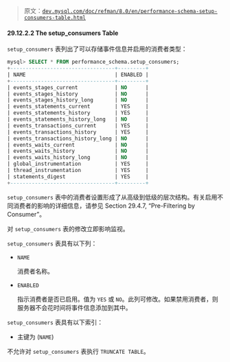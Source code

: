 > 原文：[`dev.mysql.com/doc/refman/8.0/en/performance-schema-setup-consumers-table.html`](https://dev.mysql.com/doc/refman/8.0/en/performance-schema-setup-consumers-table.html)

#### 29.12.2.2 The setup_consumers Table

`setup_consumers` 表列出了可以存储事件信息并启用的消费者类型：

```sql
mysql> SELECT * FROM performance_schema.setup_consumers;
+----------------------------------+---------+
| NAME                             | ENABLED |
+----------------------------------+---------+
| events_stages_current            | NO      |
| events_stages_history            | NO      |
| events_stages_history_long       | NO      |
| events_statements_current        | YES     |
| events_statements_history        | YES     |
| events_statements_history_long   | NO      |
| events_transactions_current      | YES     |
| events_transactions_history      | YES     |
| events_transactions_history_long | NO      |
| events_waits_current             | NO      |
| events_waits_history             | NO      |
| events_waits_history_long        | NO      |
| global_instrumentation           | YES     |
| thread_instrumentation           | YES     |
| statements_digest                | YES     |
+----------------------------------+---------+
```

`setup_consumers` 表中的消费者设置形成了从高级到低级的层次结构。有关启用不同消费者的影响的详细信息，请参见 Section 29.4.7, “Pre-Filtering by Consumer”。

对 `setup_consumers` 表的修改立即影响监视。

`setup_consumers` 表具有以下列：

+   `NAME`

    消费者名称。

+   `ENABLED`

    指示消费者是否已启用。值为 `YES` 或 `NO`。此列可修改。如果禁用消费者，则服务器不会花时间将事件信息添加到其中。

`setup_consumers` 表具有以下索引：

+   主键为 (`NAME`)

不允许对 `setup_consumers` 表执行 `TRUNCATE TABLE`。
